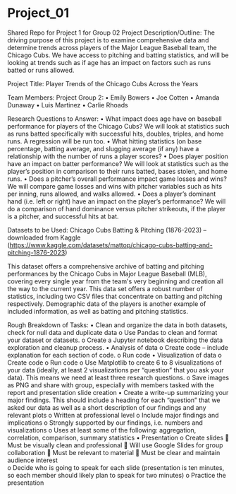 # Project_01
Shared Repo for Project 1 for Group 02
Project Description/Outline: The driving purpose of this project is to examine comprehensive data and determine trends across players of the Major League Baseball team, the Chicago Cubs. We have access to pitching and batting statistics, and will be looking at trends such as if age has an impact on factors such as runs batted or runs allowed. 

Project Title: Player Trends of the Chicago Cubs Across the Years

Team Members: Project Group 2:
•	Emily Bowers
•	Joe Cotten
•	Amanda Dunaway
•	Luis Martinez
•	Carlie Rhoads 

Research Questions to Answer:
•	What impact does age have on baseball performance for players of the Chicago Cubs? We will look at statistics such as runs batted specifically with successful hits, doubles, triples, and home runs. A regression will be run too. 
•	What hitting statistics (on base percentage, batting average, and slugging average (if any) have a relationship with the number of runs a player scores? 
•	Does player position have an impact on batter performance? We will look at statistics such as the player’s position in comparison to their runs batted, bases stolen, and home runs. 
•	Does a pitcher’s overall performance impact game losses and wins? We will compare game losses and wins with pitcher variables such as hits per inning, runs allowed, and walks allowed. 
•	Does a player’s dominant hand (i.e. left or right) have an impact on the player’s performance? We will do a comparison of hand dominance versus pitcher strikeouts, if the player is a pitcher, and successful hits at bat. 

Datasets to be Used:
Chicago Cubs Batting & Pitching (1876-2023) – downloaded from Kaggle (https://www.kaggle.com/datasets/mattop/chicago-cubs-batting-and-pitching-1876-2023) 

This dataset offers a comprehensive archive of batting and pitching performances by the Chicago Cubs in Major League Baseball (MLB), covering every single year from the team's very beginning and creation all the way to the current year. This data set offers a robust number of statistics, including two CSV files that concentrate on batting and pitching respectively. Demographic data of the players is another example of included information, as well as batting and pitching statistics. 

Rough Breakdown of Tasks:
•	Clean and organize the data in both datasets, check for null data and duplicate data 
o	Use Pandas to clean and format your dataset or datasets.
o	Create a Jupyter notebook describing the data exploration and cleanup process.
•	Analysis of data 
o	Create code – include explanation for each section of code.
o	Run code 
•	Visualization of data 
o	Create code
o	Run code
o	Use Matplotlib to create 6 to 8 visualizations of your data (ideally, at least 2 visualizations per “question” that you ask your data). This means we need at least three research questions. 
o	Save images as PNG and share with group, especially with members tasked with the report and presentation slide creation 
•	Create a write-up summarizing your major findings. This should include a heading for each “question” that we asked our data as well as a short description of our findings and any relevant plots
o	Written at professional level
o	Include major findings and implications
o	Strongly supported by our findings, i.e. numbers and visualizations 
o	Uses at least some of the following: aggregation, correlation, comparison, summary statistics
•	Presentation
o	Create slides
	Must be visually clean and professional
	Will use Google Slides for group collaboration 
	Must be relevant to material
	Must be clear and maintain audience interest  
o	Decide who is going to speak for each slide (presentation is ten minutes, so each member should likely plan to speak for two minutes) 
o	Practice the presentation 

